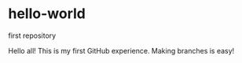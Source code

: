 # hello-world
first repository

Hello all! This is my first GitHub experience. Making branches is easy!

